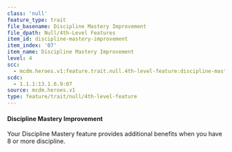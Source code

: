 ```yaml
---
class: 'null'
feature_type: trait
file_basename: Discipline Mastery Improvement
file_dpath: Null/4th-Level Features
item_id: discipline-mastery-improvement
item_index: '07'
item_name: Discipline Mastery Improvement
level: 4
scc:
  - mcdm.heroes.v1:feature.trait.null.4th-level-feature:discipline-mastery-improvement
scdc:
  - 1.1.1:13.1.6.9:07
source: mcdm.heroes.v1
type: feature/trait/null/4th-level-feature
---
```


#### Discipline Mastery Improvement

Your Discipline Mastery feature provides additional benefits when you have 8 or more discipline.
